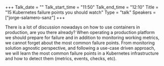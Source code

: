 +++
Talk_date = ""
Talk_start_time = "11:50"
Talk_end_time = "12:10"
Title = "15 Kubernetes failure points you should watch"
Type = "talk"
Speakers = ["jorge-salamero-sanz"]
+++

There is a lot of discussion nowadays on how to use containers in production, are you there already? When operating a production platform we should prepare for failure and in addition to monitoring working metrics, we cannot forget about the most common failure points. From monitoring solution agnostic perspective, and following a use-case driven approach, we will learn the most common failure points in a Kubernetes infrastructure and how to detect them (metrics, events, checks, etc).
